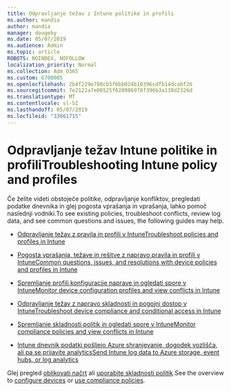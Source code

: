 ```yaml
---
title: Odpravljanje težav z Intune politike in profili
ms.author: mandia
author: mandia
manager: dougeby
ms.date: 05/07/2019
ms.audience: Admin
ms.topic: article
ROBOTS: NOINDEX, NOFOLLOW
localization_priority: Normal
ms.collection: Adm_O365
ms.custom: 6700005
ms.openlocfilehash: 2b4f229e780cb5f6bb024b10396cdfb14dcabf26
ms.sourcegitcommit: 7e2122a7e08525f628986978f396b3a138d2326d
ms.translationtype: MT
ms.contentlocale: sl-SI
ms.lasthandoff: 05/07/2019
ms.locfileid: "33661715"
---
```

# <a name="troubleshooting-intune-policy-and-profiles"></a><span data-ttu-id="3d96a-102">Odpravljanje težav Intune politike in profili</span><span class="sxs-lookup"><span data-stu-id="3d96a-102">Troubleshooting Intune policy and profiles</span></span>

<span data-ttu-id="3d96a-103">Če želite videti obstoječe politike, odpravljanje konfliktov, pregledati podatke dnevnika in glej pogosta vprašanja in vprašanja, lahko pomoč naslednji vodniki.</span><span class="sxs-lookup"><span data-stu-id="3d96a-103">To see existing policies, troubleshoot conflicts, review log data, and see common questions and issues, the following guides may help.</span></span>

- [<span data-ttu-id="3d96a-104">Odpravljanje težav z pravila in profili v Intune</span><span class="sxs-lookup"><span data-stu-id="3d96a-104">Troubleshoot policies and profiles in Intune</span></span>](https://docs.microsoft.com/intune/troubleshoot-policies-in-microsoft-intune)

- [<span data-ttu-id="3d96a-105">Pogosta vprašanja, težave in rešitve z napravo pravila in profili v Intune</span><span class="sxs-lookup"><span data-stu-id="3d96a-105">Common questions, issues, and resolutions with device policies and profiles in Intune</span></span>](https://docs.microsoft.com/intune/device-profile-troubleshoot)

- [<span data-ttu-id="3d96a-106">Spremljanje profili konfiguracije naprave in ogledati spore v Intune</span><span class="sxs-lookup"><span data-stu-id="3d96a-106">Monitor device configuration profiles and view conflicts in Intune</span></span>](https://docs.microsoft.com/intune/device-profile-monitor)

- [<span data-ttu-id="3d96a-107">Odpravljanje težav z napravo skladnosti in pogojni dostop v Intune</span><span class="sxs-lookup"><span data-stu-id="3d96a-107">Troubleshoot device compliance and conditional access in Intune</span></span>](https://docs.microsoft.com/intune/troubleshoot-conditional-access)

- [<span data-ttu-id="3d96a-108">Spremljanje skladnosti politik in ogledati spore v Intune</span><span class="sxs-lookup"><span data-stu-id="3d96a-108">Monitor compliance policies and view conflicts in Intune</span></span>](https://docs.microsoft.com/intune/compliance-policy-monitor)

- [<span data-ttu-id="3d96a-109">Intune dnevnik podatki pošljejo Azure shranjevanje, dogodek vozlišča, ali pa se prijavite analytics</span><span class="sxs-lookup"><span data-stu-id="3d96a-109">Send Intune log data to Azure storage, event hubs, or log analytics</span></span>](https://docs.microsoft.com/intune/review-logs-using-azure-monitor)

<span data-ttu-id="3d96a-110">Glej pregled [oblikovati načrt](https://docs.microsoft.com/intune/device-profiles) ali [uporabite skladnosti politik](https://docs.microsoft.com/intune/device-compliance-get-started).</span><span class="sxs-lookup"><span data-stu-id="3d96a-110">See the overview to [configure devices](https://docs.microsoft.com/intune/device-profiles) or [use compliance policies](https://docs.microsoft.com/intune/device-compliance-get-started).</span></span>
